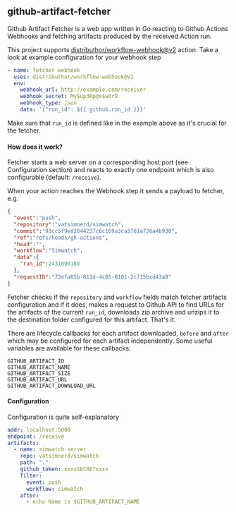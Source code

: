 ## github-artifact-fetcher

Github Artifact Fetcher is a web app written in Go reacting to Github Actions Webhooks and fetching artifacts produced by the received Action run.

This project supports [distributhor/workflow-webhook@v2](https://github.com/marketplace/actions/workflow-webhook-action) action.
Take a look at example configuration for your webhook step

```yaml
- name: fetcher webhook
  uses: distributhor/workflow-webhook@v2
  env:
    webhook_url: http://example.com/receiver
    webhook_secret: My$up3Rp@s$w0rD
    webhook_type: json
    data: '{"run_id": ${{ github.run_id }}}'
```

Make sure that `run_id` is defined like in the example above as it's crucial for the fetcher.

#### How does it work?

Fetcher starts a web server on a corresponding host:port (see Configuration section) and reacts to exactly one endpoint which is also configurable (default: `/receive`).

When your action reaches the Webhook step it sends a payload to fetcher, e.g.

```json
{
  "event":"push",
  "repository":"vatsimnerd/simwatch",
  "commit":"93cc5f9ed2844237c6c169a3ca3761a726a4b930",
  "ref":"refs/heads/gh-actions",
  "head":"",
  "workflow":"Simwatch",
  "data":{
    "run_id":2431090188
  },
  "requestID":"72efa85b-811d-4c05-8101-2c715bcd43a8"
}
```

Fetcher checks if the `repository` and `workflow` fields match fetcher artifacts configuration and if it does, makes a request to Github API to find URLs for the artifacts of the current `run_id`, downloads zip archive and unzips it to the destination folder configured for this artifact. That's it.

There are lifecycle callbacks for each artifact downloaded, `before` and `after` which may be configured for each artifact independently. Some useful variables are available for these callbacks:

```
GITHUB_ARTIFACT_ID
GITHUB_ARTIFACT_NAME
GITHUB_ARTIFACT_SIZE
GITHUB_ARTIFACT_URL
GITHUB_ARTIFACT_DOWNLOAD_URL
```

#### Configuration

Configuration is quite self-explanatory

```yaml
addr: localhost:5000
endpoint: /receive
artifacts:
  - name: simwatch-server
    repo: vatsimnerd/simwatch
    path: "."
    github_token: xxxxSECRETxxxx
    filter:
      event: push
      workflow: simwatch
    after:
      - echo Name is $GITHUB_ARTIFACT_NAME
```
